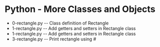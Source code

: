 # Python - More Classes and Objects
- 0-rectangle.py -- Class definition of Rectangle
- 1-rectangle.py -- Add getters and setters in Rectangle class
- 1-rectangle.py -- Add getters and setters in Rectangle class
- 3-rectangle.py -- Print rectangle using #
